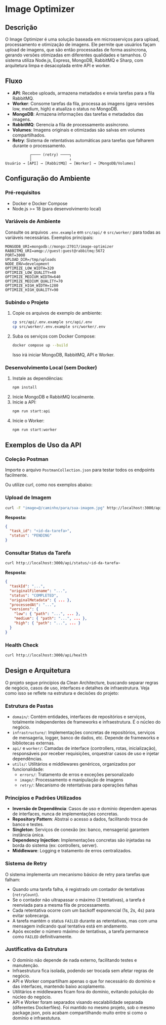 # Image Optimizer

## Descrição

O Image Optimizer é uma solução baseada em microsserviços para upload, processamento e otimização de imagens. Ele permite que usuários façam upload de imagens, que são então processadas de forma assíncrona, gerando versões otimizadas em diferentes qualidades e tamanhos. O sistema utiliza Node.js, Express, MongoDB, RabbitMQ e Sharp, com arquitetura limpa e desacoplada entre API e worker.

## Fluxo

- **API**: Recebe uploads, armazena metadados e envia tarefas para a fila RabbitMQ.
- **Worker**: Consome tarefas da fila, processa as imagens (gera versões low, medium, high) e atualiza o status no MongoDB.
- **MongoDB**: Armazena informações das tarefas e metadados das imagens.
- **RabbitMQ**: Gerencia a fila de processamento assíncrono.
- **Volumes**: Imagens originais e otimizadas são salvas em volumes compartilhados.
- **Retry**: Sistema de retentativas automáticas para tarefas que falharem durante o processamento.

```
           ┌──── (retry) ────┐
           │                 ↓
Usuário → [API] → [RabbitMQ] → [Worker] → [MongoDB/Volumes]
```

## Configuração do Ambiente

### Pré-requisitos

- Docker e Docker Compose
- Node.js >= 18 (para desenvolvimento local)

### Variáveis de Ambiente

Consulte os arquivos `.env.example` em `src/api/` e `src/worker/` para todas as variáveis necessárias. Exemplos principais:

```
MONGODB_URI=mongodb://mongo:27017/image-optimizer
RABBITMQ_URI=amqp://guest:guest@rabbitmq:5672
PORT=3000
UPLOAD_DIR=/tmp/uploads
NODE_ENV=development
OPTIMIZE_LOW_WIDTH=320
OPTIMIZE_LOW_QUALITY=40
OPTIMIZE_MEDIUM_WIDTH=640
OPTIMIZE_MEDIUM_QUALITY=70
OPTIMIZE_HIGH_WIDTH=1280
OPTIMIZE_HIGH_QUALITY=90
```

### Subindo o Projeto

1. Copie os arquivos de exemplo de ambiente:
   ```zsh
   cp src/api/.env.example src/api/.env
   cp src/worker/.env.example src/worker/.env
   ```
2. Suba os serviços com Docker Compose:
   ```zsh
   docker compose up --build
   ```
   Isso irá iniciar MongoDB, RabbitMQ, API e Worker.

### Desenvolvimento Local (sem Docker)

1. Instale as dependências:
   ```zsh
   npm install
   ```
2. Inicie MongoDB e RabbitMQ localmente.
3. Inicie a API:
   ```zsh
   npm run start:api
   ```
4. Inicie o Worker:
   ```zsh
   npm run start:worker
   ```

## Exemplos de Uso da API

### Coleção Postman

Importe o arquivo `PostmanCollection.json` para testar todos os endpoints facilmente.

Ou utilize curl, como nos exemplos abaixo:

### Upload de Imagem

```zsh
curl -F "image=@/caminho/para/sua-imagem.jpg" http://localhost:3000/api/upload
```

**Resposta:**

```json
{
  "task_id": "<id-da-tarefa>",
  "status": "PENDING"
}
```

### Consultar Status da Tarefa

```zsh
curl http://localhost:3000/api/status/<id-da-tarefa>
```

**Resposta:**

```json
{
  "taskId": "...",
  "originalFilename": "...",
  "status": "COMPLETED",
  "originalMetadata": { ... },
  "processedAt": "...",
  "versions": {
    "low": { "path": "...", ... },
    "medium": { "path": "...", ... },
    "high": { "path": "...", ... }
  }
}
```

### Health Check

```zsh
curl http://localhost:3000/api/health
```

## Design e Arquitetura

O projeto segue princípios da Clean Architecture, buscando separar regras de negócio, casos de uso, interfaces e detalhes de infraestrutura. Veja como isso se reflete na estrutura e decisões do projeto:

### Estrutura de Pastas

- `domain/`: Contém entidades, interfaces de repositórios e serviços, totalmente independentes de frameworks e infraestrutura. É o núcleo do negócio.
- `infrastructure/`: Implementações concretas de repositórios, serviços de mensageria, logger, banco de dados, etc. Depende de frameworks e bibliotecas externas.
- `api/` e `worker/`: Camadas de interface (controllers, rotas, inicialização), responsáveis por receber requisições, orquestrar casos de uso e injetar dependências.
- `utils/`: Utilitários e middlewares genéricos, organizados por funcionalidade:
  - `errors/`: Tratamento de erros e exceções personalizado
  - `image/`: Processamento e manipulação de imagens
  - `retry/`: Mecanismo de retentativas para operações falhas

### Princípios e Padrões Utilizados

- **Inversão de Dependência**: Casos de uso e domínio dependem apenas de interfaces, nunca de implementações concretas.
- **Repository Pattern**: Abstrai o acesso a dados, facilitando troca de banco e testes.
- **Singleton**: Serviços de conexão (ex: banco, mensageria) garantem instância única.
- **Dependency Injection**: Implementações concretas são injetadas na borda do sistema (ex: controllers, server).
- **Middleware**: Logging e tratamento de erros centralizados.

### Sistema de Retry

O sistema implementa um mecanismo básico de retry para tarefas que falham:

- Quando uma tarefa falha, é registrado um contador de tentativas (`retryCount`).
- Se o contador não ultrapassar o máximo (3 tentativas), a tarefa é reenviada para a mesma fila de processamento.
- Cada retentativa ocorre com um backoff exponencial (1s, 2s, 4s) para evitar sobrecarga.
- A tarefa mantém o status `FAILED` durante as retentativas, mas com uma mensagem indicando qual tentativa está em andamento.
- Após exceder o número máximo de tentativas, a tarefa permanece como `FAILED` definitivamente.

### Justificativa da Estrutura

- O domínio não depende de nada externo, facilitando testes e manutenção.
- Infraestrutura fica isolada, podendo ser trocada sem afetar regras de negócio.
- API e Worker compartilham apenas o que for necessário do domínio e das interfaces, mantendo baixo acoplamento.
- Utilitários e middlewares ficam fora do domínio, evitando poluição do núcleo do negócio.
- API e Worker foram separados visando escalabilidade separada (diferentes Dockerfiles). Foi mantido no mesmo projeto, sob o mesmo package.json, pois acabam compartilhando muito entre si como o domínio e infraestutura.
